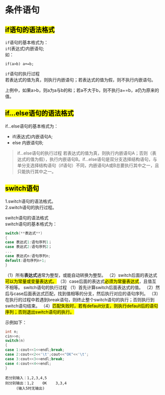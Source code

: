 # 条件语句

## <mark>if语句的语法格式</mark>
`if`语句的基本格式为：  
`if`(表达式)内嵌语句;  
如：

    if(a>b) a+=b;  
`if`语句的执行过程  
若表达式的值为真，则执行内嵌语句；若表达式的值为假，则不执行内嵌语句。  

上例中，如果a>b，则a为a与b的和；若a不大于b，则不执行a+=b，a仍为原来的值。  

## <mark>if...else语句的语法格式</mark>
if...else语句的基本格式为：  

- if(表达式)内嵌语句A;
- else 内嵌语句B;
>if...else语句的执行过程
若表达式的值为真，则执行内嵌语句A；否则（表达式的值为假），执行内嵌语句B。if...else语句是双分支选择结构语句，与单分支选择结构语句（if语句）不同，内嵌语句A或B总要执行其中之一，且只能执行其中之一。

## <mark>switch语句</mark>
1.switch语句的语法格式。  
2.switch语句的执行过程。  

switch语句的语法格式  
switch语句的基本格式为：  
```cpp
switch(**表达式**)
{
case 表达式1:语句序列1；
case 表达式2:语句序列2；
...
case 表达式n:语句序列n;
default:语句序列n+1;
}
```
（1）所有**表达式**通常为整型，或能自动转换为整型。
（2）switch后面的表达式<mark>可以为常量或变量表达式。</mark>
（3）case后面的表达式<mark>必须为常量表达式</mark>，且值互不相等。
switch语句的执行过程
（1）首先计算switch后面表达式的值。
（2）然后与case后面表达式匹配，找到值相等的分支，然后执行对应的语句序列。
（3）在执行的过程中若遇到break语句，则终止整个switch语句的执行；否则执行到switch语句结束。
（4）<mark>匹配失败时，若有default分支，则执行default后的语句序列；否则退出switch语句的执行。</mark>

示例如下：
```cpp
int n;
cin>>n;
switch(n)
{
case 1:cout<<1<<endl;break;
case 2:cout<<2<<'\t';cout<<"OK"<<'\t';
case 3:cout<<3<<endl;break;
case 4:cout<<4<<endl;
}
```
    若分别输入：1,2,3,4,5
    则分别输出：1,2    OK    3,3,4
         (输入5时无输出)